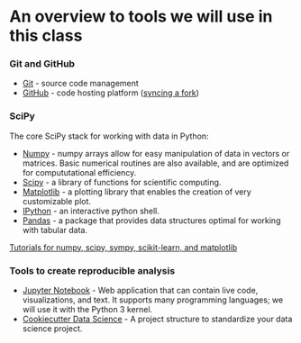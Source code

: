 # An overview to tools we will use in this class

### Git and GitHub

* [Git](https://git-scm.com/doc) - source code management 
* [GitHub](https://help.github.com/) - code hosting platform ([syncing a fork](https://help.github.com/articles/syncing-a-fork/))


### SciPy

The core SciPy stack for working with data in Python:

* [Numpy](http://docs.scipy.org/doc/numpy/) - numpy arrays allow for easy manipulation of data in vectors or matrices. Basic numerical routines are also available, and are optimized for compututational efficiency.
* [Scipy](http://docs.scipy.org/doc/scipy/reference/) - a library of functions for scientific computing.
* [Matplotlib](http://matplotlib.org/contents.html) - a plotting library that enables the creation of very customizable plot.
* [IPython](http://ipython.org/ipython-doc/stable/index.html) - an interactive python shell.
* [Pandas](http://pandas.pydata.org/pandas-docs/stable/) - a package that provides data structures optimal for working with tabular data. 

[Tutorials for numpy, scipy, sympy, scikit-learn, and matplotlib](http://www.scipy-lectures.org/)


### Tools to create reproducible analysis

* [Jupyter Notebook](http://jupyter.org/) - Web application that can contain live code, visualizations, and text. It supports many programming languages; we will use it with the Python 3 kernel.
* [Cookiecutter Data Science](http://drivendata.github.io/cookiecutter-data-science/) - A project structure to standardize your data science project.
